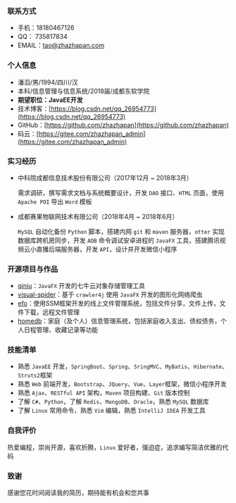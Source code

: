 ### 联系方式

- 手机：18180467126
- QQ： 735817834
- EMAIL：tao@zhazhapan.com

### 个人信息

- 潘滔/男/1994/四川/汉
- 本科/信息管理与信息系统/2018届/成都东软学院
- **期望职位：JavaEE开发**
- 技术博客：[https://blog.csdn.net/qq_26954773](https://blog.csdn.net/qq_26954773)
- GitHub：[https://github.com/zhazhapan](https://github.com/zhazhapan)
- 码云：[https://gitee.com/zhazhapan_admin](https://gitee.com/zhazhapan_admin)

### 实习经历

- 中科院成都信息技术股份有限公司（2017年12月 ~ 2018年3月）
	
	需求调研，撰写需求文档与系统概要设计，开发 `DAO` 接口、`HTML` 页面，使用 `Apache POI` 导出 `Word` 模板

- 成都赛果物联网技术有限公司（2018年4月 ~ 2018年6月）

	`MySQL` 自动化备份 `Python`  脚本，搭建内网 `git` 和 `maven` 服务器，`otter` 实现数据库跨机房同步，开发 `ADB` 命令调试安卓进程的 `JavaFX` 工具，搭建腾讯视频云小直播后端服务器，开发 `API`，设计并开发微信小程序

### 开源项目与作品

- [qiniu](https://gitee.com/code4everything/qiniu)：`JavaFX` 开发的七牛云对象存储管理工具
- [visual-spider](https://gitee.com/code4everything/visual-spider)：基于 `crawler4j` 使用 `JavaFX` 开发的图形化网络爬虫
- [efo](https://gitee.com/code4everything/efo)：使用SSM框架开发的线上文件管理系统，包括文件分享，文件上传，文件下载，远程文件管理
- [homedb](https://homedb.net)：家庭（及个人）信息管理系统，包括家庭收入支出、债权债务，个人日程管理、收藏记录等功能

### 技能清单

- 熟悉 `JavaEE` 开发，`SpringBoot`、`Spring`、`SringMVC`、`MyBatis`、`Hibernate`、`Struts2`框架
- 熟悉 `Web` 前端开发，`Bootstrap`、`JQuery`、`Vue`、`Layer`框架，微信小程序开发
- 熟悉 `Ajax`、`RESTful API` 架构，`Maven` 项目构建、`Git` 版本控制
- 了解 `C#`、`Python`，了解 `Redis`、`MongoDB`、`Oracle`，熟悉 `MySQL` 数据库
- 了解 `Linux` 常用命令，熟悉 `Vim` 编辑，熟悉 `IntelliJ IDEA` 开发工具

### 自我评价

热爱编程，崇尚开源，喜欢折腾，`Linux` 爱好者，强迫症，追求编写简洁优雅的代码

### 致谢 

感谢您花时间阅读我的简历，期待能有机会和您共事